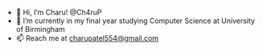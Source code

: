 - 👋 Hi, I’m Charu! @Ch4ruP
- 🌱 I’m currently in my final year studying Computer Science at University of Birmingham 
- 📫 Reach me at charupatel554@gmail.com

<!---
Ch4ruP/Ch4ruP is a ✨ special ✨ repository because its `README.md` (this file) appears on your GitHub profile.
You can click the Preview link to take a look at your changes.
--->
